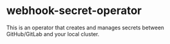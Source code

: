 # webhook-secret-operator

This is an operator that creates and manages secrets between GitHub/GitLab and your local cluster.
